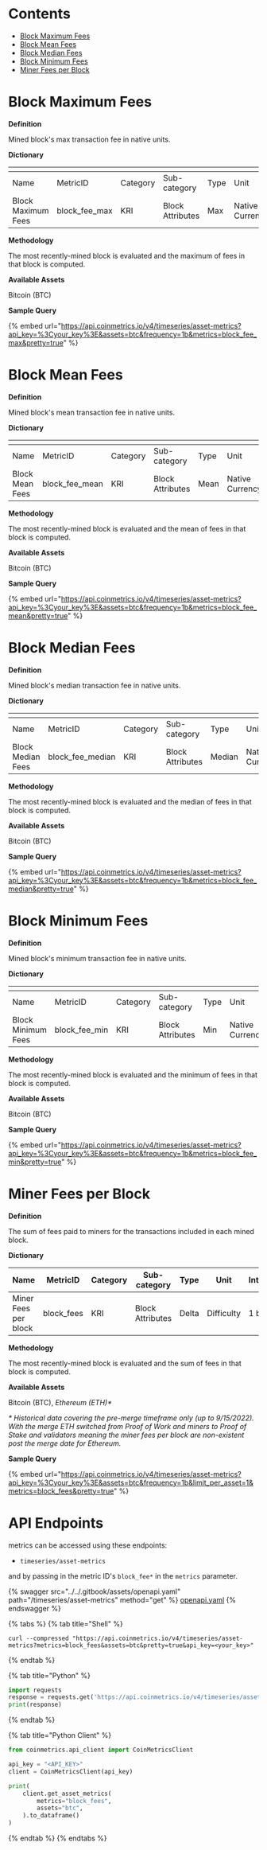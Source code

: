 # Contents

* [Block Maximum Fees](transaction-fees.md#block_fee_max)
* [Block Mean Fees](transaction-fees.md#block_fee_mean)
* [Block Median Fees](transaction-fees.md#block_fee_median)
* [Block Minimum Fees](transaction-fees.md#block_fee_min)
* [Miner Fees per Block](transaction-fees.md#block_fees)

# Block Maximum Fees<a href="#block_fee_max" id="block_fee_max"></a>

**Definition**

Mined block's max transaction fee in native units.

**Dictionary**

<table data-header-hidden><thead><tr><th width="165"></th><th width="210"></th><th width="116"></th><th width="141"></th><th></th><th width="107"></th><th></th></tr></thead><tbody><tr><td>Name</td><td>MetricID</td><td>Category</td><td>Sub-category</td><td>Type</td><td>Unit</td><td>Interval</td></tr><tr><td>Block Maximum Fees</td><td>block_fee_max</td><td>KRI</td><td>Block Attributes</td><td>Max</td><td>Native Currency</td><td>1 block</td></tr></tbody></table>

**Methodology**

The most recently-mined block is evaluated and the maximum of fees in that block is computed.

**Available Assets**&#x20;

Bitcoin (BTC)

**Sample Query**

{% embed url="https://api.coinmetrics.io/v4/timeseries/asset-metrics?api_key=%3Cyour_key%3E&assets=btc&frequency=1b&metrics=block_fee_max&pretty=true" %}

# Block Mean Fees<a href="#block_fee_mean" id="block_fee_mean"></a>

**Definition**

Mined block's mean transaction fee in native units.

**Dictionary**

<table data-header-hidden><thead><tr><th width="165"></th><th width="210"></th><th width="116"></th><th width="141"></th><th></th><th width="107"></th><th></th></tr></thead><tbody><tr><td>Name</td><td>MetricID</td><td>Category</td><td>Sub-category</td><td>Type</td><td>Unit</td><td>Interval</td></tr><tr><td>Block Mean Fees</td><td>block_fee_mean</td><td>KRI</td><td>Block Attributes</td><td>Mean</td><td>Native Currency</td><td>1 block</td></tr></tbody></table>

**Methodology**

The most recently-mined block is evaluated and the mean of fees in that block is computed.

**Available Assets**&#x20;

Bitcoin (BTC)

**Sample Query**

{% embed url="https://api.coinmetrics.io/v4/timeseries/asset-metrics?api_key=%3Cyour_key%3E&assets=btc&frequency=1b&metrics=block_fee_mean&pretty=true" %}

# Block Median Fees<a href="#block_fee_median" id="block_fee_median"></a>

**Definition**

Mined block's median transaction fee in native units.

**Dictionary**

<table data-header-hidden><thead><tr><th width="165"></th><th width="210"></th><th width="116"></th><th width="141"></th><th></th><th width="107"></th><th></th></tr></thead><tbody><tr><td>Name</td><td>MetricID</td><td>Category</td><td>Sub-category</td><td>Type</td><td>Unit</td><td>Interval</td></tr><tr><td>Block Median Fees</td><td>block_fee_median</td><td>KRI</td><td>Block Attributes</td><td>Median</td><td>Native Currency</td><td>1 block</td></tr></tbody></table>

**Methodology**

The most recently-mined block is evaluated and the median of fees in that block is computed.

**Available Assets**&#x20;

Bitcoin (BTC)

**Sample Query**

{% embed url="https://api.coinmetrics.io/v4/timeseries/asset-metrics?api_key=%3Cyour_key%3E&assets=btc&frequency=1b&metrics=block_fee_median&pretty=true" %}

# Block Minimum Fees<a href="#block_fee_min" id="block_fee_min"></a>

**Definition**

Mined block's minimum transaction fee in native units.

**Dictionary**

<table data-header-hidden><thead><tr><th width="165"></th><th width="210"></th><th width="116"></th><th width="141"></th><th></th><th width="107"></th><th></th></tr></thead><tbody><tr><td>Name</td><td>MetricID</td><td>Category</td><td>Sub-category</td><td>Type</td><td>Unit</td><td>Interval</td></tr><tr><td>Block Minimum Fees</td><td>block_fee_min</td><td>KRI</td><td>Block Attributes</td><td>Min</td><td>Native Currency</td><td>1 block</td></tr></tbody></table>

**Methodology**

The most recently-mined block is evaluated and the minimum of fees in that block is computed.

**Available Assets**&#x20;

Bitcoin (BTC)

**Sample Query**

{% embed url="https://api.coinmetrics.io/v4/timeseries/asset-metrics?api_key=%3Cyour_key%3E&assets=btc&frequency=1b&metrics=block_fee_min&pretty=true" %}

# Miner Fees per Block<a href="#block_fees" id="block_fees"></a>

**Definition**

The sum of fees paid to miners for the transactions included in each mined block.

**Dictionary**

| Name                 | MetricID    | Category | Sub-category     | Type  | Unit       | Interval |
| -------------------- | ----------- | -------- | ---------------- | ----- | ---------- | -------- |
| Miner Fees per block | block\_fees | KRI      | Block Attributes | Delta | Difficulty | 1 block  |

**Methodology**

The most recently-mined block is evaluated and the sum of fees in that block is computed.

**Available Assets**

Bitcoin (BTC), _Ethereum (ETH)\*_

_\* Historical data covering the pre-merge timeframe only (up to 9/15/2022). With the merge ETH switched from Proof of Work and miners to Proof of Stake and validators meaning the miner fees per block are non-existent post the merge date for Ethereum._

**Sample Query**

{% embed url="https://api.coinmetrics.io/v4/timeseries/asset-metrics?api_key=%3Cyour_key%3E&assets=btc&frequency=1b&limit_per_asset=1&metrics=block_fees&pretty=true" %}



# API Endpoints

<Subcategory> metrics can be accessed using these endpoints:

* `timeseries/asset-metrics`

and by passing in the metric ID's `block_fee*` in the `metrics` parameter.

{% swagger src="../../.gitbook/assets/openapi.yaml" path="/timeseries/asset-metrics" method="get" %}
[openapi.yaml](../../.gitbook/assets/openapi.yaml)
{% endswagger %}

{% tabs %}
{% tab title="Shell" %}
```shell
curl --compressed "https://api.coinmetrics.io/v4/timeseries/asset-metrics?metrics=block_fees&assets=btc&pretty=true&api_key=<your_key>"
```
{% endtab %}

{% tab title="Python" %}
```python
import requests
response = requests.get('https://api.coinmetrics.io/v4/timeseries/asset-metrics?metrics=block_fees&assets=btc&pretty=true&api_key=<your_key>').json()
print(response)
```
{% endtab %}

{% tab title="Python Client" %}
```python
from coinmetrics.api_client import CoinMetricsClient

api_key = "<API_KEY>"
client = CoinMetricsClient(api_key)

print(
    client.get_asset_metrics(
        metrics="block_fees", 
        assets="btc",
    ).to_dataframe()
)
```
{% endtab %}
{% endtabs %}
